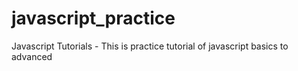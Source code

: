 # javascript_practice
Javascript Tutorials - This is practice tutorial of javascript basics to advanced
